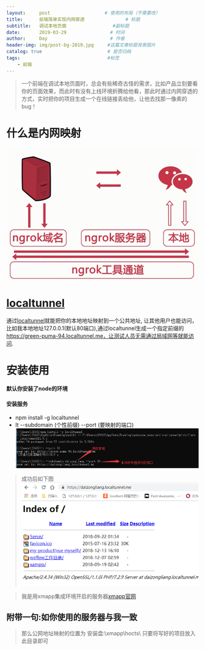 ```yaml
---
layout:     post                    # 使用的布局（不需要改）
title:      前端简单实现内网穿透               # 标题 
subtitle:   调试本地页面                 #副标题
date:       2019-03-29                # 时间
author:     Day                       # 作者
header-img: img/post-bg-2019.jpg     #这篇文章标题背景图片
catalog: true                        # 是否归档
tags:                                #标签
    - 前端
---
```


> 一个前端在调试本地页面时，总会有些稀奇古怪的需求，比如产品立刻要看你的页面效果，而此时有没有上线环境折腾给他看，那此时通过内网穿透的方式，实时把你的项目生成一个在线链接丢给他，让他去找那一像素的bug！
# 什么是内网映射
![内网穿透流程图](/img/9969114-33b5df72630a182a.png)
# [localtunnel](https://github.com/localtunnel/localtunnel)
通过[localtunnel](https://github.com/localtunnel/localtunnel)就能把你的本地地址映射到一个公共地址,
让其他用户也能访问，比如我本地地址127.0.0.1(默认80端口),通过localtunnel生成一个指定前缀的 https://green-puma-94.localtunnel.me，让测试人员无需通过局域网等就能访问.
# 安装使用
**默认你安装了node的环境**
#### 安装服务
* npm install -g localtunnel   
* lt --subdomain (个性前缀) --port (要映射的端口)   
![使用流程图](/img/9969114-806a2be207f4583d.png)

> 成功后如下图
![1544779714(1).jpg](/img/9969114-8fadf492c525c0d0.png)


> 我是用xmapp集成环境开启的服务器[xmapp官网](https://www.apachefriends.org/index.html)

## 附带一句:如你使用的服务器与我一致

> 那么公网地址映射的位置为  安装盘:\\xmapp\hocts\    只要将写好的项目放入此目录即可

